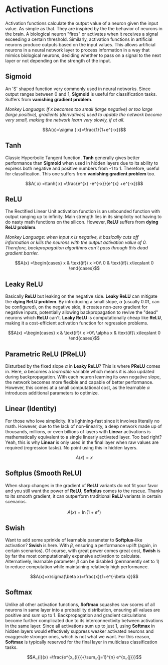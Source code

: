 # Activation Functions
Activation functions calculate the output value of a neuron given the input value. As simple as that. They are inspired by the the behavior of neurons in the brain. A biological neuron "fires" or activates when it receives a signal exceeding a certain threshold. Similarly, activation functions in artificial neurons produce outputs based on the input values. This allows artificial neurons in a neural network layer to process information in a way that mimics biological neurons, deciding whether to pass on a signal to the next layer or not depending on the strength of the input.

## Sigmoid
An 'S' shaped function very commonly used in neural networks. Since output ranges between 0 and 1, **Sigmoid** is useful for classification tasks. Suffers from **vanishing gradient problem**.

*Monkey Language: If* $x$  *becomes too small (large negative) or too large (large positive), gradients (derivatives) used to update the network become very small, making the network learn very slowly, if at all.*

$$A(x)=\sigma ( x)=\frac{1}{1+e^{-x}}$$

## Tanh
Classic Hyperbolic Tangent function. **Tanh** generally gives better performance than **Sigmoid** when used in hidden layers due to its ability to express both negative and positive numbers from -1 to 1. Therefore, useful for classification. This one suffers from **vanishing gradient problem** too.

$$A( x) =\tanh( x) =\frac{e^{x} -e^{-x}}{e^{x} +e^{-x}}$$

## ReLU
The Rectified Linear Unit activation function is an unbounded function with output ranging up to infinity. Main strength lies in its simplicity not having to do nasty math functions on the silicon. However, **ReLU** suffers from **dying ReLU problem**.

*Monkey Language: when input* $x$  *is negative, it basically cuts off information or kills the neurons with the output activation value of 0. Therefore, backpropagation algorithms can't pass through this dead gradient barrier.*

$$A(x) =\begin{cases}
x & \text{if}\ x >0\\
0 & \text{if}\ x\leqslant 0
\end{cases}$$

## Leaky ReLU
Basically **ReLU** but leaking on the negative side. **Leaky ReLU** can mitigate the **dying ReLU problem**. By introducing a small slope, $\alpha$ (usually 0.01, can be configured), on the negative side, it creates non-zero gradient for negative inputs, potentially allowing backpropagation to revive the "dead" neurons which **ReLU** can't. **Leaky ReLU** is computationally cheap like **ReLU**, making it a cost-efficient activation function for regression problems.

$$A(x) =\begin{cases}
x & \text{if}\ x >0\\
\alpha x & \text{if}\ x\leqslant 0
\end{cases}$$

## Parametric ReLU (PReLU)
Disturbed by the fixed slope $\alpha$ in **Leaky ReLU**? This is where **PReLU** comes in. Here, $\alpha$ becomes a *learnable* variable which means it is also updated during backpropagation. With each neuron learning its own negative slope, the network becomes more flexible and capable of better performance. However, this comes at a small computational cost, as the learnable $\alpha$ introduces additional parameters to optimize.

## Linear (Identity)
For those who love simplicity. It's lightning-fast since it involves literally no math. However, due to the lack of non-linearity, a deep network made up of thousands, millions, or even billions of layers with **Linear** activations is mathematically equivalent to a single linearly activated layer. Too bad right? Yeah, this is why **Linear** is only used in the final layer when raw values are required (regression tasks). No point using this in hidden layers.

$$A(x)=x$$

## Softplus (Smooth ReLU)
When sharp changes in the gradient of **ReLU** variants do not fit your favor and you still want the power of **ReLU**, **Softplus** comes to the rescue. Thanks to its smooth gradient, it can outperform traditional **ReLU** variants in certain scenarios.

$$A( x) =\ln\left( 1+e^{x}\right)$$

## Swish
Want to add some sprinkle of learnable parameter to **Softplus**-like activation? **Swish** is here. With $\beta$, ensuring a performance uplift (again, in certain scenarios). Of course, with great power comes great cost, **Swish** is by far the most computationally expensive activation to calculate. Alternatively, learnable parameter $\beta$ can be disabled (permanently set to 1) to reduce computation while maintaining relatively high performance.

$$A(x)=x\sigma(\beta x)=\frac{x}{1+e^{-\beta x}}$$

## Softmax
Unlike all other activation functions, **Softmax** squashes raw scores of all neurons in same layer into a probability distribution, ensuring all values are positive and sum up to 1. Backpropagation and gradient calculations become further complicated due to its interconnectivity between activations in the same layer. Since all activations sum up to just 1, using **Softmax** in hidden layers would effectively suppress weaker activated neurons and exaggerate stronger ones, which is not what we want. For this reason, **Softmax** is typically reserved for the final layer in multiclass classification tasks.

```math
A_{i}(x) =\frac{e^{x_{i}}}{\sum_{j=1}^{n} e^{x_{j}}}
```